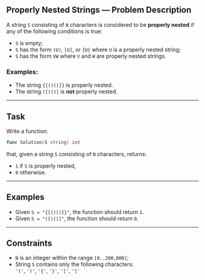 ## Properly Nested Strings — Problem Description

A string `S` consisting of `N` characters is considered to be **properly nested** if any of the following conditions is true:

- `S` is empty;
- `S` has the form ``(U)``, ``[U]``, or ``{U}`` where `U` is a properly nested string;
- `S` has the form `VW` where `V` and `W` are properly nested strings.

### Examples:
- The string ``{[()()]}`` is properly nested.
- The string ``([)()]`` is **not** properly nested.

---

## Task

Write a function:

```go
func Solution(S string) int
```

that, given a string `S` consisting of `N` characters, returns:

- `1` if `S` is properly nested,
- `0` otherwise.

---

## Examples

- Given `S = "{[()()]}"`, the function should return `1`.
- Given `S = "([)()]"`, the function should return `0`.

---

## Constraints

- `N` is an integer within the range `[0..200,000]`;
- String `S` contains only the following characters:  
  `'('`, `')'`, `'{'`, `'}'`, `'['`, `']'`


